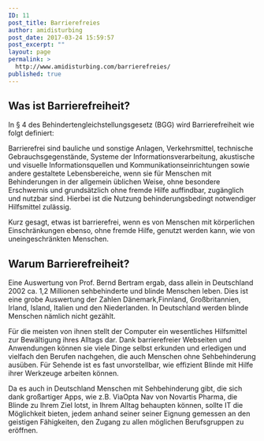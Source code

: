 ```yaml
---
ID: 11
post_title: Barrierefreies
author: amidisturbing
post_date: 2017-03-24 15:59:57
post_excerpt: ""
layout: page
permalink: >
  http://www.amidisturbing.com/barrierefreies/
published: true
---
```

## Was ist Barrierefreiheit?
<p class="p1">In § 4 des Behindertengleichstellungsgesetz (BGG) wird Barrierefreiheit wie folgt definiert:</p>
<p class="p1">Barrierefrei sind bauliche und sonstige Anlagen, Verkehrsmittel, technische Gebrauchsgegenstände, Systeme der Informationsverarbeitung, akustische und visuelle Informationsquellen und Kommunikationseinrichtungen sowie andere gestaltete Lebensbereiche, wenn sie für Menschen mit Behinderungen in der allgemein üblichen Weise, ohne besondere Erschwernis und grundsätzlich ohne fremde Hilfe auffindbar, zugänglich und nutzbar sind. Hierbei ist die Nutzung behinderungsbedingt notwendiger Hilfsmittel zulässig.</p>
<p class="p1">Kurz gesagt, etwas ist barrierefrei, wenn es von Menschen mit körperlichen Einschränkungen ebenso, ohne fremde Hilfe, genutzt werden kann, wie von uneingeschränkten Menschen.</p>

<h2>Warum Barrierefreiheit?</h2>
<p class="p1">Eine Auswertung von Prof. Bernd Bertram ergab, dass allein in Deutschland 2002 ca. 1,2 Millionen sehbehinderte und blinde Menschen leben. Dies ist eine grobe Auswertung der Zahlen Dänemark,Finnland, Großbritannien, Irland, Island, Italien und den Niederlanden. In Deutschland werden blinde Menschen nämlich nicht gezählt.</p>
<p class="p1">Für die meisten von ihnen stellt der Computer ein wesentliches Hilfsmittel zur Bewältigung ihres Alltags dar. Dank barrierefreier Webseiten und Anwendungen können sie viele Dinge selbst erkunden und erledigen und vielfach den Berufen nachgehen, die auch Menschen ohne Sehbehinderung ausüben. Für Sehende ist es fast unvorstellbar, wie effizient Blinde mit Hilfe ihrer Werkzeuge arbeiten können.</p>
<p class="p1">Da es auch in Deutschland Menschen mit Sehbehinderung gibt, die sich dank großartiger Apps, wie z.B. ViaOpta Nav von Novartis Pharma, die Blinde zu Ihrem Ziel lotst, in Ihrem Alltag behaupten können, sollte IT die Möglichkeit bieten, jedem anhand seiner seiner Eignung gemessen an den geistigen Fähigkeiten, den Zugang zu allen möglichen Berufsgruppen zu eröffnen.</p>
<p class="p1"></p>